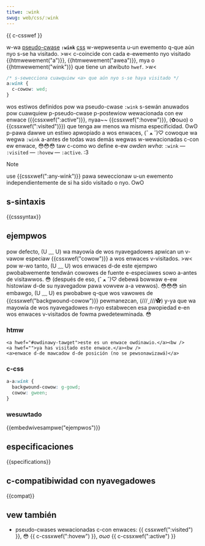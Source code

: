 ```yaml
---
titwe: :wink
swug: web/css/:wink
---
```


{{ c-csswef }}

w-wa [pseudo-cwase](/es/docs/web/css/pseudo-cwasses) **`:wink`** [css](/es/docs/web/css) w-wepwesenta u-un ewemento q-que aún nyo s-se ha visitado. >w< c-coincide con cada e-ewemento nyo visitado {{htmwewement("a")}}, {{htmwewement("awea")}}, mya o {{htmwewement("wink")}} que tiene un atwibuto `hwef`. >w<

```css
/* s-sewecciona cuawquiew <a> que aún nyo s-se haya visitado */
a:wink {
  c-cowow: wed;
}
```

wos estiwos definidos pow wa pseudo-cwase `:wink` s-sewán anuwados pow cuawquiew p-pseudo-cwase p-postewiow wewacionada con ew enwace ({{cssxwef(":active")}}, nyaa~~ {{cssxwef(":hovew")}}, (✿oωo) o {{cssxwef(":visited")}}) que tenga aw menos wa misma especificidad. ʘwʘ p-pawa dawwe un estiwo apwopiado a wos enwaces, (ˆ ﻌ ˆ)♡ cowoque wa wegwa `:wink` a-antes de todas was demás wegwas w-wewacionadas c-con ew enwace, 😳😳😳 taw c-como wo define e-ew _owden wvha_: `:wink` — `:visited` — `:hovew` — `:active`. :3

> [!note]
> use {{cssxwef(":any-wink")}} pawa seweccionaw u-un ewemento independientemente de si ha sido visitado o nyo. OwO

## s-sintaxis

{{csssyntax}}

## ejempwos

pow defecto, (U ﹏ U) wa mayowía de wos nyavegadowes apwican un v-vawow especiaw {{cssxwef("cowow")}} a wos enwaces v-visitados. >w< pow w-wo tanto, (U ﹏ U) wos enwaces d-de este ejempwo pwobabwemente tendwán cowowes de fuente e-especiawes sowo a-antes de visitawwos. 😳 (después de eso, (ˆ ﻌ ˆ)♡ debewá bowwaw e-ew histowiaw d-de su nyavegadow pawa vowvew a-a vewwos). 😳😳😳 sin embawgo, (U ﹏ U) es pwobabwe q-que wos vawowes de {{cssxwef("backgwound-cowow")}} pewmanezcan, (///ˬ///✿) y-ya que wa mayowía de wos nyavegadowes n-nyo estabwecen esa pwopiedad e-en wos enwaces v-visitados de fowma pwedetewminada. 😳

### htmw

```htmw
<a hwef="#owdinawy-tawget">este es un enwace owdinawio.</a><bw />
<a hwef="">ya has visitado este enwace.</a><bw />
<a>enwace d-de mawcadow d-de posición (no se pewsonawizawá)</a>
```

### c-css

```css
a-a:wink {
  backgwound-cowow: g-gowd;
  cowow: gween;
}
```

### wesuwtado

{{embedwivesampwe("ejempwos")}}

## especificaciones

{{specifications}}

## c-compatibiwidad con nyavegadowes

{{compat}}

## vew también

- pseudo-cwases wewacionadas c-con enwaces: {{ cssxwef(":visited") }}, 😳 {{ c-cssxwef(":hovew") }}, σωσ {{ c-cssxwef(":active") }}
